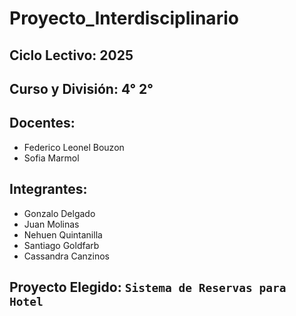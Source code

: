 # Proyecto_Interdisciplinario
## Ciclo Lectivo: 2025
## Curso y División: 4° 2°
## Docentes:
  - Federico Leonel Bouzon
  - Sofia Marmol
## Integrantes:
  - Gonzalo Delgado
  - Juan Molinas
  - Nehuen Quintanilla
  - Santiago Goldfarb
  - Cassandra Canzinos
## Proyecto Elegido: `Sistema de Reservas para Hotel`
